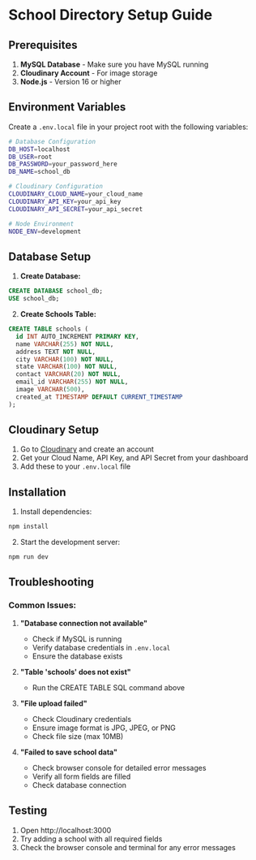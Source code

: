 # School Directory Setup Guide

## Prerequisites

1. **MySQL Database** - Make sure you have MySQL running
2. **Cloudinary Account** - For image storage
3. **Node.js** - Version 16 or higher

## Environment Variables

Create a `.env.local` file in your project root with the following variables:

```bash
# Database Configuration
DB_HOST=localhost
DB_USER=root
DB_PASSWORD=your_password_here
DB_NAME=school_db

# Cloudinary Configuration
CLOUDINARY_CLOUD_NAME=your_cloud_name
CLOUDINARY_API_KEY=your_api_key
CLOUDINARY_API_SECRET=your_api_secret

# Node Environment
NODE_ENV=development
```

## Database Setup

1. **Create Database:**
```sql
CREATE DATABASE school_db;
USE school_db;
```

2. **Create Schools Table:**
```sql
CREATE TABLE schools (
  id INT AUTO_INCREMENT PRIMARY KEY,
  name VARCHAR(255) NOT NULL,
  address TEXT NOT NULL,
  city VARCHAR(100) NOT NULL,
  state VARCHAR(100) NOT NULL,
  contact VARCHAR(20) NOT NULL,
  email_id VARCHAR(255) NOT NULL,
  image VARCHAR(500),
  created_at TIMESTAMP DEFAULT CURRENT_TIMESTAMP
);
```

## Cloudinary Setup

1. Go to [Cloudinary](https://cloudinary.com/) and create an account
2. Get your Cloud Name, API Key, and API Secret from your dashboard
3. Add these to your `.env.local` file

## Installation

1. Install dependencies:
```bash
npm install
```

2. Start the development server:
```bash
npm run dev
```

## Troubleshooting

### Common Issues:

1. **"Database connection not available"**
   - Check if MySQL is running
   - Verify database credentials in `.env.local`
   - Ensure the database exists

2. **"Table 'schools' does not exist"**
   - Run the CREATE TABLE SQL command above

3. **"File upload failed"**
   - Check Cloudinary credentials
   - Ensure image format is JPG, JPEG, or PNG
   - Check file size (max 10MB)

4. **"Failed to save school data"**
   - Check browser console for detailed error messages
   - Verify all form fields are filled
   - Check database connection

## Testing

1. Open http://localhost:3000
2. Try adding a school with all required fields
3. Check the browser console and terminal for any error messages 